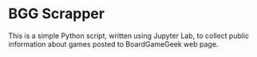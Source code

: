 # BGG Scrapper

This is a simple Python script, written using Jupyter Lab, to collect public information about games posted to BoardGameGeek web page.